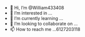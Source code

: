 - 👋 Hi, I’m @William433408
- 👀 I’m interested in ...
- 🌱 I’m currently learning ...
- 💞️ I’m looking to collaborate on ...
- 📫 How to reach me ...6127203118

<!---
William433408/William433408 is a ✨ special ✨ repository because its `README.md` (this file) appears on your GitHub profile.
You can click the Preview link to take a look at your changes.
--->
